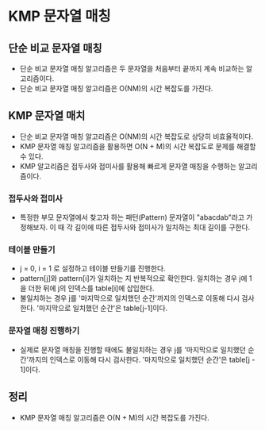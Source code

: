 # KMP 문자열 매칭
## 단순 비교 문자열 매칭
- 단순 비교 문자열 매칭 알고리즘은 두 문자열을 처음부터 끝까지 계속 비교하는 알고리즘이다.
- 단순 비교 문자열 매칭 알고리즘은 O(NM)의 시간 복잡도를 가진다.

## KMP 문자열 매치
- 단순 비교 문자열 매칭 알고리즘은 O(NM)의 시간 복잡도로 상당히 비효율적이다.
- KMP 문자열 매칭 알고리즘을 활용하면 O(N + M)의 시간 복잡도로 문제를 해결할 수 있다.
- KMP 알고리즘은 접두사와 접미사를 활용해 빠르게 문자열 매칭을 수행하는 알고리즘이다.

### 접두사와 접미사
- 특정한 부모 문자열에서 찾고자 하는 패턴(Pattern) 문자열이 "abacdab"라고 가정해보자. 이 때 각 길이에 따른 접두사와 접미사가 일치하는 최대 길이를 구한다.

### 테이블 만들기
- j = 0, i = 1 로 설정하고 테이블 만들기를 진행한다.
- pattern[j]와 pattern[i]가 일치하는 지 반복적으로 확인한다. 일치하는 경우 j에 1을 더한 뒤에 j의 인덱스를 table[i]에 삽입한다.
- 불일치하는 경우 j를 '마지막으로 일치했던 순간'까지의 인덱스로 이동해 다시 검사한다. '마지막으로 일치했던 순간'은 table[j-1]이다.

### 문자열 매칭 진행하기
- 실제로 문자열 매칭을 진행할 때에도 불일치하는 경우 j를 '마지막으로 일치했던 순간'까지의 인덱스로 이동해 다시 검사한다. '마지막으로 일치했던 순간'은 table[j - 1]이다.

## 정리
- KMP 문자열 매칭 알고리즘은 O(N + M)의 시간 복잡도를 가진다.